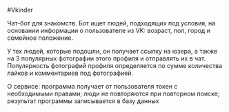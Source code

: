 #Vkinder

Чат-бот для знакомств. Бот ищет людей, подходящих под условия, на основании информации о пользователе из VK: возраст, пол, город и семейное положение. 

У тех людей, которые подошли, он получает ссылку на юзера, а также на 3 популярных фотографии этого профиля и отправлять их в чат.
Популярность фотографий профиля определяется по сумме количества лайков и комментариев под фотографией.

О сервисе: программа получает от пользователя токен с необходимыми правами; люди не повторяются при повторном поиске; результат программы записывается в базу данных
